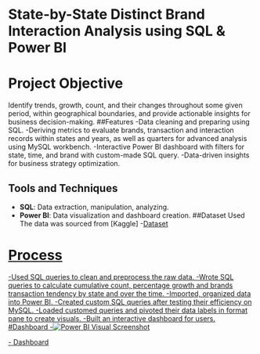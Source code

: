 # State-by-State Distinct Brand Interaction Analysis using SQL & Power BI
# Project Objective 
Identify trends, growth, count, and their changes throughout some given period, within geographical boundaries, and provide actionable insights for business decision-making. 
##Features
-Data cleaning and preparing using SQL.
-Deriving metrics to evaluate brands, transaction and interaction records within states and years, as well as quarters for advanced analysis using MySQL workbench. 
-Interactive Power BI dashboard with filters for state, time, and brand with custom-made SQL query.
-Data-driven insights for business strategy optimization. 
## Tools and Techniques
-	**SQL**: Data extraction, manipulation, analyzing.
-	**Power BI**: Data visualization and dashboard creation.
##Dataset Used
The data was sourced from [Kaggle]
-<a href= "https://github.com/NabobiA7/Data-Analysis-Dashboard/blob/main/final_agg_user_CSV.csv">Dataset
# Process
-Used SQL queries to clean and preprocess the raw data.
-Wrote SQL queries to calculate cumulative count, percentage growth and brands transaction tendency by state and over the time.
-Imported, organized data into Power BI.
-Created custom SQL queries after testing their efficiency on MySQL.
-Loaded customed queries and pivoted their data labels in format pane to create visuals. 
-Built an interactive dashboard for users. 
#Dashboard
-![Power BI Visual Screenshot](https://github.com/user-attachments/assets/5fbc0a7e-268d-4f93-8ff1-028613431ed0)

-<a href= "https://github.com/NabobiA7/Data-Analysis-Dashboard/blob/main/Power%20BI%20Visual%20Screenshot.jpg"> Dashboard  
